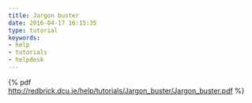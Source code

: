 ```yaml
---
title: Jargon buster
date: 2016-04-17 16:15:35
type: tutorial
keywords:
- help
- tutorials
- helpdesk
---
```


{% pdf http://redbrick.dcu.ie/help/tutorials/Jargon_buster/Jargon_buster.pdf %}
